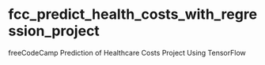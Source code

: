 # fcc_predict_health_costs_with_regression_project
freeCodeCamp Prediction of Healthcare Costs Project Using TensorFlow
